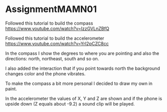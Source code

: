 # AssignmentMAMN01

Followed this tutorial to build the compass https://www.youtube.com/watch?v=IzzGVLnZBfQ

Followed this tutorial to build the accelerometer https://www.youtube.com/watch?v=YrI2pCZC8cc


In the compass I show the degrees to where you are pointing and also the directions: north, northeast, south and so on.

I also added the interaction that if you point towards north the background changes color and the phone vibrates.

To make the compass a bit more personal I decided to draw my own in paint.


In the accelerometer the values of X, Y and Z are shown and if the phone is upside down (Z equals about -9.2) a sound clip will be played.

